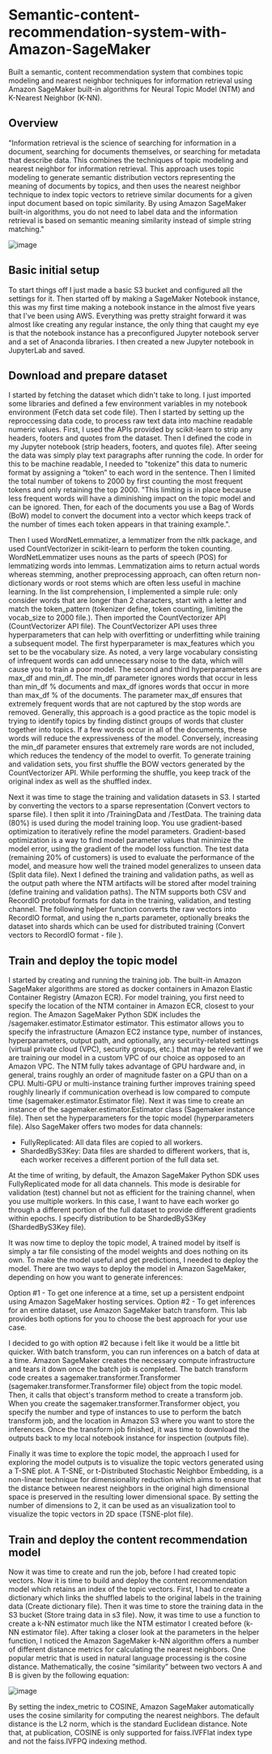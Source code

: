 # Semantic-content-recommendation-system-with-Amazon-SageMaker
Built a semantic, content recommendation system that combines topic modeling and nearest neighbor techniques for information retrieval using Amazon SageMaker built-in algorithms for Neural Topic Model (NTM) and K-Nearest Neighbor (K-NN).



## Overview
"Information retrieval is the science of searching for information in a document, searching for documents themselves, or searching for metadata that describe data. This combines the techniques of topic modeling and nearest neighbor for information retrieval. This approach uses topic modeling to generate semantic distribution vectors representing the meaning of documents by topics, and then uses the nearest neighbor technique to index topic vectors to retrieve similar documents for a given input document based on topic similarity. By using Amazon SageMaker built-in algorithms, you do not need to label data and the information retrieval is based on semantic meaning similarity instead of simple string matching."

![image](https://user-images.githubusercontent.com/106786020/214730815-3beaae43-9960-445d-837a-07da83ae1072.png)



## Basic initial setup 
To start things off I just made a basic S3 bucket and configured all the settings for it. Then started off by making a SageMaker Notebook instance, this was my first time making a notebook instance in the almost five years that I've been using AWS. Everything was pretty straight forward it was almost like creating any regular instance, the only thing that caught my eye is that the notebook instance has a preconfigured Jupyter notebook server and a set of Anaconda libraries. I then created a new Jupyter notebook in JupyterLab and saved.



## Download and prepare dataset
I started by fetching the dataset which didn't take to long. I just imported some libraries and defined a few environment variables in my notebook environment (Fetch data set code file). Then I started by setting up the reproccessing data code, to process raw text data into machine readable numeric values. First, I used the APIs provided by scikit-learn to strip any headers, footers and quotes from the dataset. Then I defined the code in my Jupyter notebook (strip headers, footers, and quotes file). After seeing the data was simply play text paragraphs after running the code. In order for this to be machine readable, I needed to "tokenize” this data to numeric format by assigning a “token” to each word in the sentence. Then I limited the total number of tokens to 2000 by first counting the most frequent tokens and only retaining the top 2000. "This limiting is in place because less frequent words will have a diminishing impact on the topic model and can be ignored. Then, for each of the documents you use a Bag of Words (BoW) model to convert the document into a vector which keeps track of the number of times each token appears in that training example.".


Then I used WordNetLemmatizer, a lemmatizer from the nltk package, and used CountVectorizer in scikit-learn to perform the token counting. WordNetLemmatizer uses nouns as the parts of speech (POS) for lemmatizing words into lemmas. Lemmatization aims to return actual words whereas stemming, another preprocessing approach, can often return non-dictionary words or root stems which are often less useful in machine learning. In the list comprehension, I implemented a simple rule: only consider words that are longer than 2 characters, start with a letter and match the token_pattern (tokenizer define, token counting, limiting the vocab_size to 2000 file.). Then imported the CountVectorizer API (CountVectorizer API file). The CountVectorizer API uses three hyperparameters that can help with overfitting or underfitting while training a subsequent model. The first hyperparameter is max_features which you set to be the vocabulary size. As noted, a very large vocabulary consisting of infrequent words can add unnecessary noise to the data, which will cause you to train a poor model. The second and third hyperparameters are max_df and min_df. The min_df parameter ignores words that occur in less than min_df % documents and max_df ignores words that occur in more than max_df % of the documents. The parameter max_df ensures that extremely frequent words that are not captured by the stop words are removed. Generally, this approach is a good practice as the topic model is trying to identify topics by finding distinct groups of words that cluster together into topics. If a few words occur in all of the documents, these words will reduce the expressiveness of the model. Conversely, increasing the min_df parameter ensures that extremely rare words are not included, which reduces the tendency of the model to overfit.  To generate training and validation sets, you first shuffle the BOW vectors generated by the CountVectorizer API. While performing the shuffle, you keep track of the original index as well as the shuffled index. 


Next it was time to stage the training and validation datasets in S3. I started by converting the vectors to a sparse representation (Convert vectors to sparse file). I then split it into /TrainingData and /TestData. The training data (80%) is used during the model training loop. You use gradient-based optimization to iteratively refine the model parameters. Gradient-based optimization is a way to find model parameter values that minimize the model error, using the gradient of the model loss function. The test data (remaining 20% of customers) is used to evaluate the performance of the model, and measure how well the trained model generalizes to unseen data (Split data file). Next I defined the training and validation paths, as well as the output path where the NTM artifacts will be stored after model training (define training and validation paths). The NTM supports both CSV and RecordIO protobuf formats for data in the training, validation, and testing channel. The following helper function converts the raw vectors into RecordIO format, and using the n_parts parameter, optionally breaks the dataset into shards which can be used for distributed training (Convert vectors to RecordIO format - file ). 



## Train and deploy the topic model
I started by creating and running the training job. The built-in Amazon SageMaker algorithms are stored as docker containers in Amazon Elastic Container Registry (Amazon ECR). For model training, you first need to specify the location of the NTM container in Amazon ECR, closest to your region. The Amazon SageMaker Python SDK includes the /sagemaker.estimator.Estimator estimator. This estimator allows you to specify the infrastructure (Amazon EC2 instance type, number of instances, hyperparameters, output path, and optionally, any security-related settings (virtual private cloud (VPC), security groups, etc.) that may be relevant if we are training our model in a custom VPC of our choice as opposed to an Amazon VPC. The NTM fully takes advantage of GPU hardware and, in general, trains roughly an order of magnitude faster on a GPU than on a CPU. Multi-GPU or multi-instance training further improves training speed roughly linearly if communication overhead is low compared to compute time (sagemaker.estimator.Estimator file). Next it was time to create an instance of the sagemaker.estimator.Estimator class (Sagemaker instance file). Then set the hyperparameters for the topic model (hyperparameters file). Also SageMaker offers two modes for data channels:


- FullyReplicated: All data files are copied to all workers.
- ShardedByS3Key: Data files are sharded to different workers, that is, each worker receives a different portion of the full data set.

At the time of writing, by default, the Amazon SageMaker Python SDK uses FullyReplicated mode for all data channels. This mode is desirable for validation (test) channel but not as efficient for the training channel, when you use multiple workers. In this case, I want to have each worker go through a different portion of the full dataset to provide different gradients within epochs. I specify distribution to be ShardedByS3Key (ShardedByS3Key file). 


It was now time to deploy the topic model, A trained model by itself is simply a tar file consisting of the model weights and does nothing on its own. To make the model useful and get predictions, I needed to deploy the model. There are two ways to deploy the model in Amazon SageMaker, depending on how you want to generate inferences:

Option #1 - To get one inference at a time, set up a persistent endpoint using Amazon SageMaker hosting services.
Option #2 - To get inferences for an entire dataset, use Amazon SageMaker batch transform.
This lab provides both options for you to choose the best approach for your use case.


I decided to go with option #2 because i felt like it would be a little bit quicker. With batch transform, you can run inferences on a batch of data at a time. Amazon SageMaker creates the necessary compute infrastructure and tears it down once the batch job is completed. The batch transform code creates a sagemaker.transformer.Transformer (sagemaker.transformer.Transformer file) object from the topic model. Then, it calls that object's transform method to create a transform job. When you create the sagemaker.transformer.Transformer object, you specify the number and type of instances to use to perform the batch transform job, and the location in Amazon S3 where you want to store the inferences. Once the transform job finished, it was time to download the outputs back to my local notebook instance for inspection (outputs file).

Finally it was time to explore the topic model, the approach I used for exploring the model outputs is to visualize the topic vectors generated using a T-SNE plot. A T-SNE, or t-Distributed Stochastic Neighbor Embedding, is a non-linear technique for dimensionality reduction which aims to ensure that the distance between nearest neighbors in the original high dimensional space is preserved in the resulting lower dimensional space. By setting the number of dimensions to 2, it can be used as an visualization tool to visualize the topic vectors in 2D space (TSNE-plot file). 



## Train and deploy the content recommendation model
Now it was time to create and run the job, before I had created topic vectors. Now it is time to build and deploy the content recommendation model which retains an index of the topic vectors. First, I had to create a dictionary which links the shuffled labels to the original labels in the training data (Create dictionary file). Then it was time to store the training data in the S3 bucket (Store traing data in s3 file). Now, it was time to use a function to create a k-NN estimator much like the NTM estimator I created before (k-NN estimator file). After taking a closer look at the parameters in the helper function, I noticed the Amazon SageMaker k-NN algorithm offers a number of different distance metrics for calculating the nearest neighbors. One popular metric that is used in natural language processing is the cosine distance. Mathematically, the cosine “similarity” between two vectors A and B is given by the following equation:



![image](https://user-images.githubusercontent.com/106786020/215220189-574df133-38c9-4500-b2a9-f3ceaba6b2cf.png)

By setting the index_metric to COSINE, Amazon SageMaker automatically uses the cosine similarity for computing the nearest neighbors. The default distance is the L2 norm, which is the standard Euclidean distance. Note that, at publication, COSINE is only supported for faiss.IVFFlat index type and not the faiss.IVFPQ indexing method.





